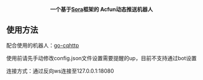 
<h4 align="center">
        一个基于<a href="https://github.com/DeepOceanSoft/Sora">Sora</a>框架的 Acfun动态推送机器人
</h4>

## 使用方法

配合使用的机器人：[go-cqhttp](https://github.com/Mrs4s/go-cqhttp)

使用前请先手动修改config.json文件设置需要提醒的up，目前不支持通过bot设置

连接方式：通过反向ws连接至127.0.0.1:18080
